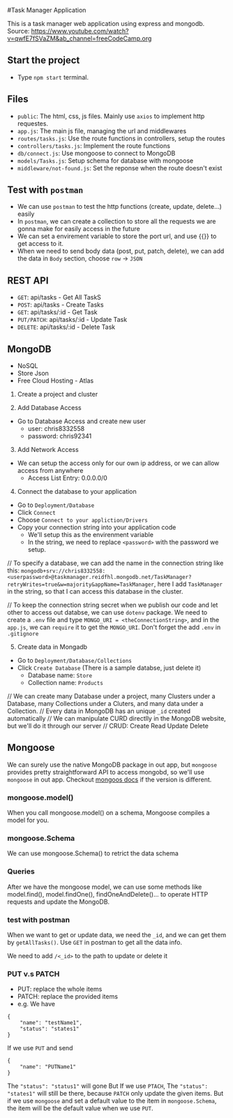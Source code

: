#Task Manager Application

This is a task manager web application using express and mongodb.
Source: https://www.youtube.com/watch?v=qwfE7fSVaZM&ab_channel=freeCodeCamp.org

## Start the project
- Type `npm start` terminal.

## Files
- `public`: The html, css, js files. Mainly use `axios` to implement http requestes.
- `app.js`: The main js file, managing the url and middlewares
- `routes/tasks.js`: Use the route functions in controllers, setup the routes
- `controllers/tasks.js`: Implement the route functions
- `db/connect.js`: Use mongoose to connect to MongoDB
- `models/Tasks.js`: Setup schema for database with mongoose
- `middleware/not-found.js`: Set the reponse when the route doesn't exist


## Test with `postman`
- We can use `postman` to test the http functions (create, update, delete...) easily
- In `postman`, we can create a collection to store all the requests we are gonna make for easily access in the future
- We can set a envirement variable to store the port url, and use {{<theName>}} to get access to it. 
- When we need to send body data (post, put, patch, delete), we can add the data in `Body` section, choose `row` -> `JSON` 

## REST API
- `GET`: api/tasks            - Get All TaskS
- `POST`: api/tasks           - Create Tasks
- `GET`: api/tasks/:id        - Get Task
- `PUT/PATCH`: api/tasks/:id  - Update Task
- `DELETE`: api/tasks/:id     - Delete Task

## MongoDB
- NoSQL
- Store Json
- Free Cloud Hosting - Atlas

1. Create a project and cluster

2. Add Database Access
- Go to Database Access and create new user
    - user: chris8332558
    - password: chris92341

3. Add Network Access
- We can setup the access only for our own ip address, or we can allow access from anywhere
    - Access List Entry: 0.0.0.0/0

4. Connect the database to your application
- Go to `Deployment/Database`
- Click `Connect`
- Choose `Connect to your appliction/Drivers`
- Copy your connection string into your application code
    - We'll setup this as the envirenment variable
    - In the string, we need to replace `<password>` with the password we setup.

// To specify a database, we can add the name in the connection string like this: `mongodb+srv://chris8332558:<userpassword>@taskmanager.reidfhl.mongodb.net/TaskManager?retryWrites=true&w=majority&appName=TaskManager`, here I add `TaskManager` in the string, so that I can access this database in the cluster.

// To keep the connection string secret when we publish our code and let other to access out databse, we can use `dotenv` package. We need to create a `.env` file and type `MONGO_URI = <theConnectionString>`, and in the `app.js`, we can `require` it to get the `MONGO_URI`. Don't forget the add `.env` in `.gitignore`

5. Create data in Mongadb
- Go to `Deployment/Database/Collections`
- Click `Create Database` (There is a sample databse, just delete it)
    - Database name: `Store`
    - Collection name: `Products`

// We can create many Database under a project, many Clusters under a Database, many Collections under a Cluters, and many data under a Collection.
// Every data in MongoDB has an unique `_id` created automatically
// We can manipulate CURD directlly in the MongoDB website, but we'll do it through our server
// CRUD: Create Read Update Delete


## Mongoose
We can surely use the native MongoDB package in out app, but `mongoose` provides pretty straightforward API to access mongobd, so we'll use `mongoose` in out app. Checkout [mongoos docs](https://mongoosejs.com/docs/models.html) if the version is different.

### mongoose.model()
When you call mongoose.model() on a schema, Mongoose compiles a model for you.

### mongoose.Schema
We can use mongoose.Schema() to retrict the data schema

### Queries
After we have the mongoose model, we can use some methods like model.find(), model.findOne(), findOneAndDelete()... to operate HTTP requests and update the MongoDB.

### test with postman
When we want to get or update data, we need the `_id`, and we can get them by `getAllTasks()`. Use `GET` in postman to get all the data info.

We need to add `/<_id>` to the path to update or delete it


### PUT v.s PATCH
- PUT: replace the whole items
- PATCH: replace the provided items
- e.g. We have 
```
{
    "name": "testName1",
    "status": "states1"
}
```

If we use `PUT` and send
```
{
    "name": "PUTName1"
}
```

The `"status": "status1"` will gone
But If we use `PTACH`, The `"status": "states1"` will still be there, because `PATCH` only update the given items. But if we use `mongoose` and set a default value to the item in `mongoose.Schema`, the item will be the default value when we use `PUT`.
